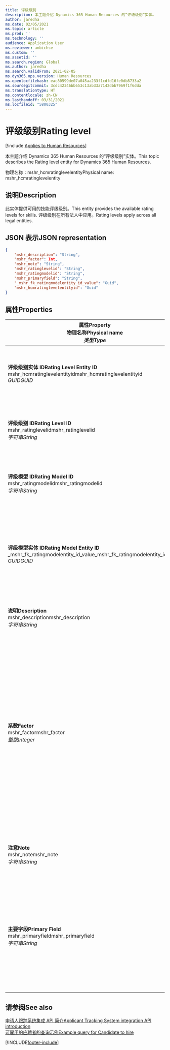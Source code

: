 ```yaml
---
title: 评级级别
description: 本主题介绍 Dynamics 365 Human Resources 的“评级级别”实体。
author: jaredha
ms.date: 02/05/2021
ms.topic: article
ms.prod: ''
ms.technology: ''
audience: Application User
ms.reviewer: anbichse
ms.custom: ''
ms.assetid: ''
ms.search.region: Global
ms.author: jaredha
ms.search.validFrom: 2021-02-05
ms.dyn365.ops.version: Human Resources
ms.openlocfilehash: eac80599de07a045aa233f1cdfd16fe0db8733a2
ms.sourcegitcommit: 3cdc42346bb653c13ab33a7142dbb7969f1f6dda
ms.translationtype: HT
ms.contentlocale: zh-CN
ms.lasthandoff: 03/31/2021
ms.locfileid: "5800325"
---
```

# <a name="rating-level"></a><span data-ttu-id="4ab3f-103">评级级别</span><span class="sxs-lookup"><span data-stu-id="4ab3f-103">Rating level</span></span>

[!include [Applies to Human Resources](../includes/applies-to-hr.md)]

<span data-ttu-id="4ab3f-104">本主题介绍 Dynamics 365 Human Resources 的“评级级别”实体。</span><span class="sxs-lookup"><span data-stu-id="4ab3f-104">This topic describes the Rating level entity for Dynamics 365 Human Resources.</span></span>

<span data-ttu-id="4ab3f-105">物理名称：mshr_hcmratinglevelentity</span><span class="sxs-lookup"><span data-stu-id="4ab3f-105">Physical name: mshr_hcmratinglevelentity</span></span>

## <a name="description"></a><span data-ttu-id="4ab3f-106">说明</span><span class="sxs-lookup"><span data-stu-id="4ab3f-106">Description</span></span>

<span data-ttu-id="4ab3f-107">此实体提供可用的技能评级级别。</span><span class="sxs-lookup"><span data-stu-id="4ab3f-107">This entity provides the available rating levels for skills.</span></span> <span data-ttu-id="4ab3f-108">评级级别在所有法人中应用。</span><span class="sxs-lookup"><span data-stu-id="4ab3f-108">Rating levels apply across all legal entities.</span></span>

## <a name="json-representation"></a><span data-ttu-id="4ab3f-109">JSON 表示</span><span class="sxs-lookup"><span data-stu-id="4ab3f-109">JSON representation</span></span>

```json
{
    "mshr_description": "String",
    "mshr_factor": Int,
    "mshr_note": "String",
    "mshr_ratinglevelid": "String",
    "mshr_ratingmodelid": "String",
    "mshr_primaryfield": "String",
    "_mshr_fk_ratingmodelentity_id_value": "Guid",
    "mshr_hcmratinglevelentityid": "Guid"
}
```

## <a name="properties"></a><span data-ttu-id="4ab3f-110">属性</span><span class="sxs-lookup"><span data-stu-id="4ab3f-110">Properties</span></span>

| <span data-ttu-id="4ab3f-111">属性</span><span class="sxs-lookup"><span data-stu-id="4ab3f-111">Property</span></span><br><span data-ttu-id="4ab3f-112">**物理名称**</span><span class="sxs-lookup"><span data-stu-id="4ab3f-112">**Physical name**</span></span><br><span data-ttu-id="4ab3f-113">**_类型_**</span><span class="sxs-lookup"><span data-stu-id="4ab3f-113">**_Type_**</span></span> | <span data-ttu-id="4ab3f-114">使用</span><span class="sxs-lookup"><span data-stu-id="4ab3f-114">Use</span></span> | <span data-ttu-id="4ab3f-115">说明</span><span class="sxs-lookup"><span data-stu-id="4ab3f-115">Description</span></span> |
| --- | --- | --- |
| <span data-ttu-id="4ab3f-116">**评级级别实体 ID**</span><span class="sxs-lookup"><span data-stu-id="4ab3f-116">**Rating Level Entity ID**</span></span><br><span data-ttu-id="4ab3f-117">mshr_hcmratinglevelentityid</span><span class="sxs-lookup"><span data-stu-id="4ab3f-117">mshr_hcmratinglevelentityid</span></span><br><span data-ttu-id="4ab3f-118">*GUID*</span><span class="sxs-lookup"><span data-stu-id="4ab3f-118">*GUID*</span></span> | <span data-ttu-id="4ab3f-119">只读</span><span class="sxs-lookup"><span data-stu-id="4ab3f-119">Read-only</span></span><br><span data-ttu-id="4ab3f-120">必填</span><span class="sxs-lookup"><span data-stu-id="4ab3f-120">Required</span></span><br><span data-ttu-id="4ab3f-121">系统生成</span><span class="sxs-lookup"><span data-stu-id="4ab3f-121">System-generated</span></span> | <span data-ttu-id="4ab3f-122">系统生成的级别的唯一标识符。</span><span class="sxs-lookup"><span data-stu-id="4ab3f-122">The system-generated unique identifier for the level.</span></span> |
| <span data-ttu-id="4ab3f-123">**评级级别 ID**</span><span class="sxs-lookup"><span data-stu-id="4ab3f-123">**Rating Level ID**</span></span><br><span data-ttu-id="4ab3f-124">mshr_ratinglevelid</span><span class="sxs-lookup"><span data-stu-id="4ab3f-124">mshr_ratinglevelid</span></span><br><span data-ttu-id="4ab3f-125">*字符串*</span><span class="sxs-lookup"><span data-stu-id="4ab3f-125">*String*</span></span> | <span data-ttu-id="4ab3f-126">读/写</span><span class="sxs-lookup"><span data-stu-id="4ab3f-126">Read/write</span></span><br><span data-ttu-id="4ab3f-127">必填</span><span class="sxs-lookup"><span data-stu-id="4ab3f-127">Required</span></span> | <span data-ttu-id="4ab3f-128">级别的用户可读的唯一标识符。</span><span class="sxs-lookup"><span data-stu-id="4ab3f-128">User-readable unique identifier for the level.</span></span> |
| <span data-ttu-id="4ab3f-129">**评级模型 ID**</span><span class="sxs-lookup"><span data-stu-id="4ab3f-129">**Rating Model ID**</span></span><br><span data-ttu-id="4ab3f-130">mshr_ratingmodelid</span><span class="sxs-lookup"><span data-stu-id="4ab3f-130">mshr_ratingmodelid</span></span><br><span data-ttu-id="4ab3f-131">*字符串*</span><span class="sxs-lookup"><span data-stu-id="4ab3f-131">*String*</span></span> | <span data-ttu-id="4ab3f-132">读/写</span><span class="sxs-lookup"><span data-stu-id="4ab3f-132">Read/write</span></span><br><span data-ttu-id="4ab3f-133">必填</span><span class="sxs-lookup"><span data-stu-id="4ab3f-133">Required</span></span> | <span data-ttu-id="4ab3f-134">评级级别所属的评级模型。</span><span class="sxs-lookup"><span data-stu-id="4ab3f-134">The rating model to which the rating level belongs.</span></span> |
| <span data-ttu-id="4ab3f-135">**评级模型实体 ID**</span><span class="sxs-lookup"><span data-stu-id="4ab3f-135">**Rating Model Entity ID**</span></span><br><span data-ttu-id="4ab3f-136">_mshr_fk_ratingmodelentity_id_value</span><span class="sxs-lookup"><span data-stu-id="4ab3f-136">_mshr_fk_ratingmodelentity_id_value</span></span><br><span data-ttu-id="4ab3f-137">*GUID*</span><span class="sxs-lookup"><span data-stu-id="4ab3f-137">*GUID*</span></span> | <span data-ttu-id="4ab3f-138">只读</span><span class="sxs-lookup"><span data-stu-id="4ab3f-138">Read-only</span></span><br><span data-ttu-id="4ab3f-139">必填</span><span class="sxs-lookup"><span data-stu-id="4ab3f-139">Required</span></span><br><span data-ttu-id="4ab3f-140">外键：mshr_hcmratingmodelentity 的 mshr_hcmratingmodelentityid</span><span class="sxs-lookup"><span data-stu-id="4ab3f-140">Foreign key: mshr_hcmratingmodelentityid of mshr_hcmratingmodelentity</span></span> | <span data-ttu-id="4ab3f-141">系统生成的评级级别所属的评级模型的标识符。</span><span class="sxs-lookup"><span data-stu-id="4ab3f-141">The system-generated identifier for the rating model to which the rating level belongs.</span></span> |
| <span data-ttu-id="4ab3f-142">**说明**</span><span class="sxs-lookup"><span data-stu-id="4ab3f-142">**Description**</span></span><br><span data-ttu-id="4ab3f-143">mshr_description</span><span class="sxs-lookup"><span data-stu-id="4ab3f-143">mshr_description</span></span><br><span data-ttu-id="4ab3f-144">*字符串*</span><span class="sxs-lookup"><span data-stu-id="4ab3f-144">*String*</span></span> | <span data-ttu-id="4ab3f-145">读/写</span><span class="sxs-lookup"><span data-stu-id="4ab3f-145">Read/write</span></span><br><span data-ttu-id="4ab3f-146">必填</span><span class="sxs-lookup"><span data-stu-id="4ab3f-146">Required</span></span> | <span data-ttu-id="4ab3f-147">评级级别的描述。</span><span class="sxs-lookup"><span data-stu-id="4ab3f-147">The description of the rating level.</span></span> |
| <span data-ttu-id="4ab3f-148">**系数**</span><span class="sxs-lookup"><span data-stu-id="4ab3f-148">**Factor**</span></span><br><span data-ttu-id="4ab3f-149">mshr_factor</span><span class="sxs-lookup"><span data-stu-id="4ab3f-149">mshr_factor</span></span><br><span data-ttu-id="4ab3f-150">*整数*</span><span class="sxs-lookup"><span data-stu-id="4ab3f-150">*Integer*</span></span> | <span data-ttu-id="4ab3f-151">读/写</span><span class="sxs-lookup"><span data-stu-id="4ab3f-151">Read/write</span></span><br><span data-ttu-id="4ab3f-152">必填</span><span class="sxs-lookup"><span data-stu-id="4ab3f-152">Required</span></span> | <span data-ttu-id="4ab3f-153">评级级别的系数。</span><span class="sxs-lookup"><span data-stu-id="4ab3f-153">The factor for the rating level.</span></span> <span data-ttu-id="4ab3f-154">在比较具有不同评级级别数的项时，系数用于使分数标准化。</span><span class="sxs-lookup"><span data-stu-id="4ab3f-154">When you compare items with a different number of rating levels, the factor is used to normalize the scores.</span></span> <span data-ttu-id="4ab3f-155">此值必须是 0 到 9 之间的一个整数。</span><span class="sxs-lookup"><span data-stu-id="4ab3f-155">The value must be an integer between 0 and 9.</span></span> |
| <span data-ttu-id="4ab3f-156">**注意**</span><span class="sxs-lookup"><span data-stu-id="4ab3f-156">**Note**</span></span><br><span data-ttu-id="4ab3f-157">mshr_note</span><span class="sxs-lookup"><span data-stu-id="4ab3f-157">mshr_note</span></span><br><span data-ttu-id="4ab3f-158">*字符串*</span><span class="sxs-lookup"><span data-stu-id="4ab3f-158">*String*</span></span> | <span data-ttu-id="4ab3f-159">读/写</span><span class="sxs-lookup"><span data-stu-id="4ab3f-159">Read/write</span></span><br><span data-ttu-id="4ab3f-160">可选</span><span class="sxs-lookup"><span data-stu-id="4ab3f-160">Optional</span></span> | <span data-ttu-id="4ab3f-161">与评级级别关联的所有说明。</span><span class="sxs-lookup"><span data-stu-id="4ab3f-161">Any notes associated with the rating level.</span></span> |
| <span data-ttu-id="4ab3f-162">**主要字段**</span><span class="sxs-lookup"><span data-stu-id="4ab3f-162">**Primary Field**</span></span><br><span data-ttu-id="4ab3f-163">mshr_primaryfield</span><span class="sxs-lookup"><span data-stu-id="4ab3f-163">mshr_primaryfield</span></span><br><span data-ttu-id="4ab3f-164">*字符串*</span><span class="sxs-lookup"><span data-stu-id="4ab3f-164">*String*</span></span> | <span data-ttu-id="4ab3f-165">只读</span><span class="sxs-lookup"><span data-stu-id="4ab3f-165">Read-only</span></span><br><span data-ttu-id="4ab3f-166">必填</span><span class="sxs-lookup"><span data-stu-id="4ab3f-166">Required</span></span> | <span data-ttu-id="4ab3f-167">用作实体记录的标识符的字段。</span><span class="sxs-lookup"><span data-stu-id="4ab3f-167">Field to be used as an identifier of the entity record.</span></span> <span data-ttu-id="4ab3f-168">评级级别 ID 和评级模型 ID 的组合。</span><span class="sxs-lookup"><span data-stu-id="4ab3f-168">Combination of rating level ID and rating model ID.</span></span> |

## <a name="see-also"></a><span data-ttu-id="4ab3f-169">请参阅</span><span class="sxs-lookup"><span data-stu-id="4ab3f-169">See also</span></span>

[<span data-ttu-id="4ab3f-170">申请人跟踪系统集成 API 简介</span><span class="sxs-lookup"><span data-stu-id="4ab3f-170">Applicant Tracking System integration API introduction</span></span>](hr-admin-integration-ats-api-introduction.md)<br>
[<span data-ttu-id="4ab3f-171">可雇用的应聘者的查询示例</span><span class="sxs-lookup"><span data-stu-id="4ab3f-171">Example query for Candidate to hire</span></span>](hr-admin-integration-ats-api-candidate-to-hire-example-query.md)



[!INCLUDE[footer-include](../includes/footer-banner.md)]